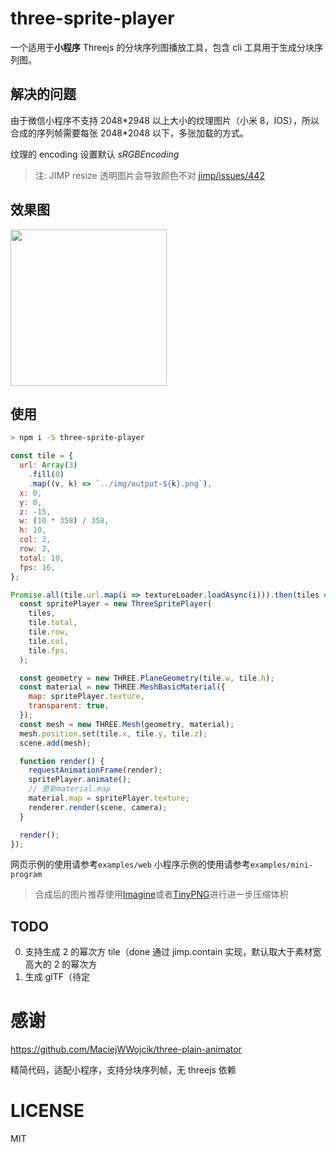 # three-sprite-player

一个适用于**小程序** Threejs 的分块序列图播放工具，包含 cli 工具用于生成分块序列图。

## 解决的问题

由于微信小程序不支持 2048\*2948 以上大小的纹理图片（小米 8，IOS），所以合成的序列帧需要每张 2048\*2048 以下，多张加载的方式。

纹理的 encoding 设置默认 _sRGBEncoding_

> 注: JIMP resize 透明图片会导致颜色不对 [jimp/issues/442](https://github.com/oliver-moran/jimp/issues/442)

## 效果图

<div>
  <img src="https://raw.githubusercontent.com/deepkolos/three-sprite-player/master/demo.gif" width="250" alt="" style="display:inline-block;"/>
</div>

## 使用

```sh
> npm i -S three-sprite-player
```

```js
const tile = {
  url: Array(3)
    .fill(0)
    .map((v, k) => `../img/output-${k}.png`),
  x: 0,
  y: 0,
  z: -15,
  w: (10 * 358) / 358,
  h: 10,
  col: 2,
  row: 2,
  total: 10,
  fps: 16,
};

Promise.all(tile.url.map(i => textureLoader.loadAsync(i))).then(tiles => {
  const spritePlayer = new ThreeSpritePlayer(
    tiles,
    tile.total,
    tile.row,
    tile.col,
    tile.fps,
  );

  const geometry = new THREE.PlaneGeometry(tile.w, tile.h);
  const material = new THREE.MeshBasicMaterial({
    map: spritePlayer.texture,
    transparent: true,
  });
  const mesh = new THREE.Mesh(geometry, material);
  mesh.position.set(tile.x, tile.y, tile.z);
  scene.add(mesh);

  function render() {
    requestAnimationFrame(render);
    spritePlayer.animate();
    // 更新material.map
    material.map = spritePlayer.texture;
    renderer.render(scene, camera);
  }

  render();
});
```

网页示例的使用请参考`examples/web`
小程序示例的使用请参考`examples/mini-program`

> 合成后的图片推荐使用[Imagine](https://github.com/meowtec/Imagine)或者[TinyPNG](https://tinypng.com/)进行进一步压缩体积

## TODO

0. 支持生成 2 的幂次方 tile（done 通过 jimp.contain 实现，默认取大于素材宽高大的 2 的幂次方
1. 生成 glTF（待定

# 感谢

https://github.com/MaciejWWojcik/three-plain-animator

精简代码，适配小程序，支持分块序列帧，无 threejs 依赖

# LICENSE

MIT

